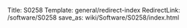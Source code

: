 Title: S0258
Template: general/redirect-index
RedirectLink: /software/S0258
save_as: wiki/Software/S0258/index.html